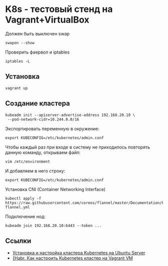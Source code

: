 # K8s - тестовый стенд на Vagrant+VirtualBox

Должен быть выключен swap

```
swapon --show
```

Проверить фаервол и iptables

```
iptables -L
```

## Установка

```
vagrant up
```

## Создание кластера

```
kubeadm init --apiserver-advertise-address 192.168.20.10 \
 --pod-network-cidr=10.244.0.0/16
```

Экспортировать переменную в окружение:

```
export KUBECONFIG=/etc/kubernetes/admin.conf
```

Чтобы каждый раз при входе в систему не приходилось повторять данную команду, открываем файл:

```
vim /etc/environment
```

И добавляем в него строку:

```
export KUBECONFIG=/etc/kubernetes/admin.conf
```

Установка CNI (Container Networking Interface)

```
kubectl apply -f https://raw.githubusercontent.com/coreos/flannel/master/Documentation/kube-flannel.yml
```

Подключение нод:

```
kubeadm join 192.168.20.10:6443 --token ...
```

## Ссылки

- [Установка и настройка кластера Kubernetes на Ubuntu Server](https://www.dmosk.ru/instruktions.php?object=kubernetes-ubuntu)
- [{Habr. Как настроить Kubernetes кластер на Vagrant VM](https://habr.com/ru/post/599039/)
